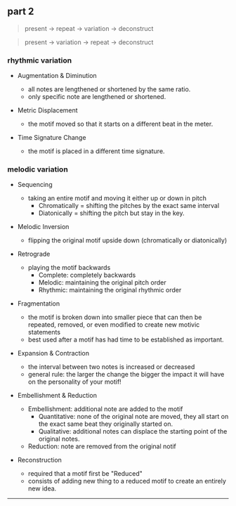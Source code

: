 ## part 2

> present -> repeat -> variation -> deconstruct

> present -> variation -> repeat -> deconstruct

### rhythmic variation
* Augmentation & Diminution
  + all notes are lengthened or shortened by the same ratio.
  + only specific note are lengthened or shortened.


* Metric Displacement
  - the motif moved so that it starts on a different beat in the meter.


* Time Signature Change
  - the motif is placed in a different time signature.


### melodic variation
* Sequencing
  - taking an entire motif and moving it either up or down in pitch 
    + Chromatically = shifting the pitches by the exact same interval
    + Diatonically = shifting the pitch but stay in the key.


* Melodic Inversion
  - flipping the original motif upside down (chromatically or diatonically)


* Retrograde
  - playing the motif backwards
    + Complete: completely backwards
    + Melodic: maintaining the original pitch order
    + Rhythmic: maintaining the original rhythmic order


* Fragmentation
  - the motif is broken down into smaller piece that can then be repeated, removed, or even modified to create new motivic statements
  - best used after a motif has had time to be established as important.


* Expansion & Contraction
  - the interval between two notes is increased or decreased
  - general rule: the larger the change the bigger the impact it will have on the personality of your motif!


* Embellishment & Reduction
  + Embellishment: additional note are added to the motif
    - Quantitative: none of the original note are moved, they all start on the exact same beat they originally started on.
    - Qualitative: additional notes can displace the starting point of the original notes.
  + Reduction: note are removed from the original notif


* Reconstruction
  - required that a motif first be "Reduced"
  - consists of adding new thing to a reduced motif to create an entirely new idea.

------


